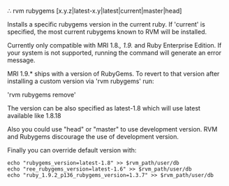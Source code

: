 ∴ rvm rubygems [x.y.z|latest-x.y|latest|current|master|head]

Installs a specific rubygems version in the current ruby. If
'current' is specified, the most current rubygems known to RVM
will be installed.

Currently only compatible with MRI 1.8.*, 1.9.* and Ruby
Enterprise Edition. If your system is not supported, running the
command will generate an error message.

MRI 1.9.* ships with a version of RubyGems. To revert to that version
after installing a custom version via 'rvm rubygems' run:

'rvm rubygems remove'

The version can be also specified as latest-1.8
which will use latest available like 1.8.18

Also you could use "head" or "master" to use development version.
RVM and Rubygems discourage the use of development version.

Finally you can override default version with:

    echo "rubygems_version=latest-1.8" >> $rvm_path/user/db
    echo "ree_rubygems_version=latest-1.6" >> $rvm_path/user/db
    echo "ruby_1.9.2_p136_rubygems_version=1.3.7" >> $rvm_path/user/db
